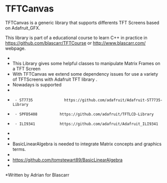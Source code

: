 # TFTCanvas
TFTCanvas is a generic library that supports differents TFT Screens based on Adafruit_GFX.

This library is part of a educational course to learn C++ in practice in https://github.com/blascarr/TFTCourse or http://www.blascarr.com/ webpage.

 *	
 *  This Library gives some helpful classes to manipulate Matrix Frames on a TFT Screen
 *	With TFTCanvas we extend some dependency issues for use a variety of TFTScreens with Adafruit TFT library .
 *	Nowadays is supported
 *
 *		· ST7735 			  https://github.com/adafruit/Adafruit-ST7735-Library
 *		· SPFD5408 			https://github.com/adafruit/TFTLCD-Library
 *		· ILI9341 			https://github.com/adafruit/Adafruit_ILI9341
 *
 *
 *	BasicLinearAlgebra is needed to integrate Matrix concepts and graphics terms.
 *
 *	https://github.com/tomstewart89/BasicLinearAlgebra
 *
 *Written by Adrian for Blascarr
